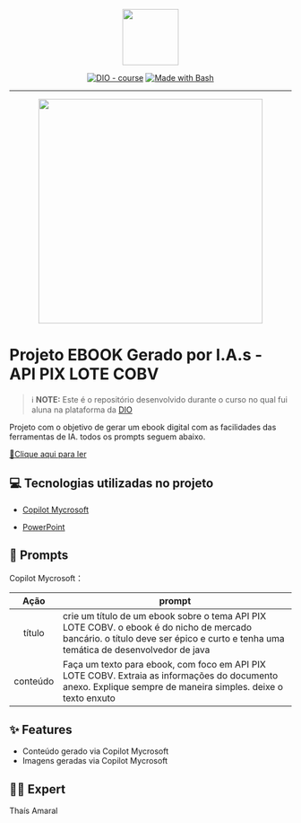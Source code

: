 <p align="center">
    <img width="100" src=".github/assets/banner.png">
</p>


<p align="center">
<a href="https://dio.me/"><img src="https://img.shields.io/badge/DIO-Course-28DA77?logo=youtube" alt="DIO - course"></a>
<a href="https://www.gnu.org/software/bash/" title="Go to Bash homepage"><img src="https://img.shields.io/badge/Prompt-Project-blue?logo=gnu-bash&amp;logoColor=white" alt="Made with Bash"></a></p>

-------


<p align="center">
<img 
    src="./assets/cover.png"
    width="400"  
/>
</p>

# Projeto EBOOK Gerado por I.A.s - API PIX LOTE COBV


 > ℹ️ **NOTE:** Este é o repositório desenvolvido durante o curso no qual fui aluna na plataforma da [DIO](https://dio.me)

Projeto com o objetivo de gerar um ebook digital com as facilidades das ferramentas de IA. todos os prompts
seguem abaixo.

<a href="https://github.com/felipeAguiarCode/prompts-recipe-to-create-a-ebook/blob/main/output/ebook%20-%20css%20jedi%20output.pdf" title="View PDF now"> 📕Clique aqui para ler</a>

## 💻 Tecnologias utilizadas no projeto

- [Copilot Mycrosoft](https://www.microsoft.com/pt-br/copilot/personal-ai-assistant) 

- [PowerPoint](https://www.microsoft.com/en/microsoft-365/powerpoint)

## 🧠 Prompts


Copilot Mycrosoft：

|   Ação   | prompt                                                                                                                                                                                                                                                                         |
| :------: | ------------------------------------------------------------------------------------------------------------------------------------------------------------------------------------------------------------------------------------------------------------------------------ |
|  título  | crie um título de um ebook sobre o tema API PIX LOTE COBV. o ebook é do nicho de mercado bancário. o título deve ser épico e curto e tenha uma temática de desenvolvedor de java|
| conteúdo |Faça um texto para ebook, com foco em API PIX LOTE COBV. Extraia as informações do documento anexo. Explique sempre de maneira simples. deixe o texto enxuto|


## ✨ Features

- Conteúdo gerado via Copilot Mycrosoft
- Imagens geradas via Copilot Mycrosoft

## 👨‍💻 Expert

Thaís Amaral


